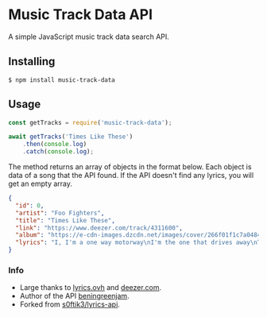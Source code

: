 # Music Track Data API
A simple JavaScript music track data search API.

## Installing
```
$ npm install music-track-data
```

## Usage
```javascript
const getTracks = require('music-track-data');

await getTracks('Times Like These')
    .then(console.log)
    .catch(console.log);
```
The method returns an array of objects in the format below. Each object is data of a song that the API found.
If the API doesn't find any lyrics, you will get an empty array.

```json
{
  "id": 0,
  "artist": "Foo Fighters",
  "title": "Times Like These",
  "link": "https://www.deezer.com/track/4311600",
  "album": "https://e-cdn-images.dzcdn.net/images/cover/266f01f1c7a04843d11cd08f9c07d11f/250x250-000000-80-0-0.jpg",
  "lyrics": "I, I'm a one way motorway\nI'm the one that drives away\nThen follows you back home\nI, I'm a street light shining\nI'm a wild light blinding bright\nBurning off alone..."
}
```


### Info
* Large thanks to [lyrics.ovh](https://lyrics.ovh/) and [deezer.com](https://deezer.com/).
* Author of the API [beningreenjam](https://github.com/beningreenjam).
* Forked from [s0ftik3/lyrics-api](https://github.com/s0ftik3/lyrics-api).